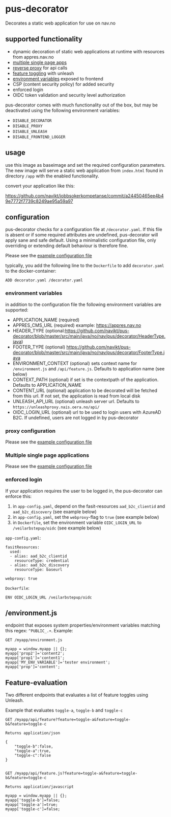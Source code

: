 # pus-decorator
Decorates a static web application for use on nav.no

## supported functionality
 - dynamic decoration of static web applications at runtime with resources from appres.nav.no
 - [multiple single page apps](https://github.com/navikt/pus-decorator#multiple-single-page-applications) 
 - [reverse proxy](https://github.com/navikt/pus-decorator#proxy-configuration) for api calls
 - [feature toggling](https://github.com/navikt/pus-decorator#apifeature) with unleash
 - [environment variables](https://github.com/navikt/pus-decorator#environmentjs) exposed to frontend
 - CSP (content security policy) for added security
 - enforced login
 - OIDC token validation and security level authorization

pus-decorator comes with much functionality out of the box, but may be deactivated using the following environment variables:
 - `DISABLE_DECORATOR`
 - `DISABLE_PROXY`
 - `DISABLE_UNLEASH`
 - `DISABLE_FRONTEND_LOGGER`


## usage
use this image as baseimage and set the required configuration parameters. 
The new image will serve a static web application from `index.html` 
found in directory `/app` with the enabled functionality.

convert your application like this:

https://github.com/navikt/jobbsokerkompetanse/commit/a24450465ee4b49e7772f7739c8249ae95a59a97


## configuration

pus-decorator checks for a configuration file at `/decorator.yaml`. 
If this file is absent or if some required attributes are undefined, pus-decorator will apply sane and safe default.
Using a minimalistic configuration file, only overriding or extending default behaviour is therefore fine.

Please see  the 
[example configuration file](https://github.com/navikt/pus-decorator/blob/master/decorator.example.yaml)


typically, you add the following line to the `Dockerfile` to add `decorator.yaml` to the docker-container:

```ADD decorator.yaml /decorator.yaml```


### environment variables

in addition to the configuration file the following environment variables are supported:
 - APPLICATION_NAME (required)
 - APPRES_CMS_URL (required) example: https://appres.nav.no
 - HEADER_TYPE (optional:https://github.com/navikt/pus-decorator/blob/master/src/main/java/no/nav/pus/decorator/HeaderType.java)
 - FOOTER_TYPE (optional)
 https://github.com/navikt/pus-decorator/blob/master/src/main/java/no/nav/pus/decorator/FooterType.java
 - ENVIRONMENT_CONTEXT (optional) sets context name for `/environment.js` and `/api/feature.js`. Defaults to application name (see below)
 - CONTEXT_PATH (optional) if set is the contextpath of the application. Defaults to APPLICATION_NAME
 - CONTENT_URL (optional) application to be decorated will be fetched from this url. If not set, the application is read from local disk
 - UNLEASH_API_URL (optional) unleash server url. Defaults to `https://unleashproxy.nais.oera.no/api/`
 - OIDC_LOGIN_URL (optional) url to be used to login users with AzureAD B2C. If undefined, users are not logged in by pus-decorator 

### proxy configuration
Please see the 
[example configuration file](https://github.com/navikt/pus-decorator/blob/master/decorator.example.yaml)
 
### Multiple single page applications
Please see  the 
[example configuration file](https://github.com/navikt/pus-decorator/blob/master/decorator.example.yaml)

### enforced login
If your application requires the user to be logged in, the pus-decorator can enforce this:
1. in `app-config.yaml`, depend on the fasit-resources `aad_b2c_clientid` and `aad_b2c_discovery` (see example below)
2. in `app-config.yaml`, set the `webproxy`-flag to `true` (see example below)
3. in `Dockerfile`, set the environment variable `OIDC_LOGIN_URL` to `/veilarbstepup/oidc` (see example below)

`app-config.yaml`:
```
fasitResources:  
  used:                         
  - alias: aad_b2c_clientid
    resourceType: credential
  - alias: aad_b2c_discovery
    resourceType: baseurl
    
webproxy: true
```
`Dockerfile`:
```
ENV OIDC_LOGIN_URL /veilarbstepup/oidc
``` 

## /environment.js
endpoint that exposes system properties/environment variables matching this regex: `^PUBLIC_.+`. Example:

```
GET /myapp/environment.js

myapp = window.myapp || {};
myapp['prop2']='content2';
myapp['prop1']='content1';
myapp['MY_ENV_VARIABLE']='tester environment';
myapp['prop']='content';
```


## Feature-evaluation 
Two different endpoints that evaluates a list of feature toggles using Unleash.

Example that evaluates `toggle-a`, `toggle-b` and `toggle-c`
```
GET /myapp/api/feature?feature=toggle-a&feature=toggle-b&feature=toggle-c

Returns application/json

{
    "toggle-b":false,
    "toggle-a":true,
    "toggle-c":false    
}


GET /myapp/api/feature.js?feature=toggle-a&feature=toggle-b&feature=toggle-c

Returns application/javascript

myapp = window.myapp || {};
myapp['toggle-b']=false;
myapp['toggle-a']=true;
myapp['toggle-c']=false;
 
```
